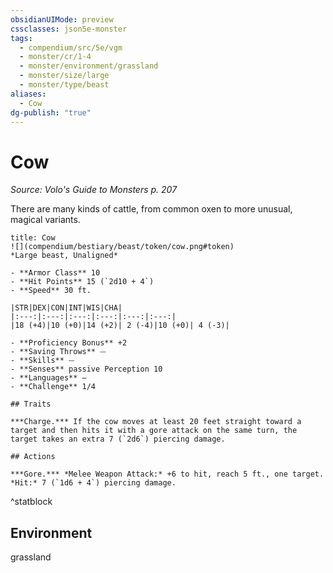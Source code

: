 ```yaml
---
obsidianUIMode: preview
cssclasses: json5e-monster
tags:
  - compendium/src/5e/vgm
  - monster/cr/1-4
  - monster/environment/grassland
  - monster/size/large
  - monster/type/beast
aliases:
  - Cow
dg-publish: "true"
---
```

# Cow
*Source: Volo's Guide to Monsters p. 207*  

There are many kinds of cattle, from common oxen to more unusual, magical variants.

```ad-statblock
title: Cow
![](compendium/bestiary/beast/token/cow.png#token)
*Large beast, Unaligned*

- **Armor Class** 10 
- **Hit Points** 15 (`2d10 + 4`)
- **Speed** 30 ft.

|STR|DEX|CON|INT|WIS|CHA|
|:---:|:---:|:---:|:---:|:---:|:---:|
|18 (+4)|10 (+0)|14 (+2)| 2 (-4)|10 (+0)| 4 (-3)|

- **Proficiency Bonus** +2
- **Saving Throws** ⏤
- **Skills** ⏤
- **Senses** passive Perception 10
- **Languages** —
- **Challenge** 1/4

## Traits

***Charge.*** If the cow moves at least 20 feet straight toward a target and then hits it with a gore attack on the same turn, the target takes an extra 7 (`2d6`) piercing damage.

## Actions

***Gore.*** *Melee Weapon Attack:* +6 to hit, reach 5 ft., one target. *Hit:* 7 (`1d6 + 4`) piercing damage.
```
^statblock

## Environment

grassland